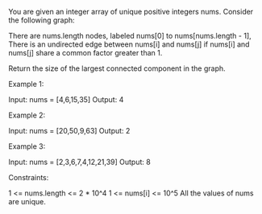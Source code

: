 You are given an integer array of unique positive integers nums. Consider the
following graph:


There are nums.length nodes, labeled nums[0] to nums[nums.length - 1],
There is an undirected edge between nums[i] and nums[j] if nums[i] and
nums[j] share a common factor greater than 1.


Return the size of the largest connected component in the graph.


Example 1:


Input: nums = [4,6,15,35]
Output: 4


Example 2:


Input: nums = [20,50,9,63]
Output: 2


Example 3:


Input: nums = [2,3,6,7,4,12,21,39]
Output: 8



Constraints:


1 <= nums.length <= 2 * 10^4
1 <= nums[i] <= 10^5
All the values of nums are unique.




